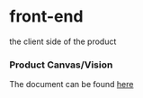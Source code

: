 # front-end
the client side of the product 

### Product Canvas/Vision 
The document can be found [here](https://docs.google.com/document/d/1Hjowa6emQ7H--Njca9OIwFiKn3nnhtwpt0FFQ-aJUAU)
